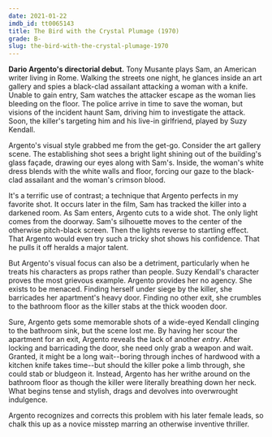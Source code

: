 ```yaml
---
date: 2021-01-22
imdb_id: tt0065143
title: The Bird with the Crystal Plumage (1970)
grade: B-
slug: the-bird-with-the-crystal-plumage-1970
---
```


**Dario Argento's directorial debut.** Tony Musante plays Sam, an American writer living in Rome. Walking the streets one night, he glances inside an art gallery and spies a black-clad assailant attacking a woman with a knife. Unable to gain entry, Sam watches the attacker escape as the woman lies bleeding on the floor. The police arrive in time to save the woman, but visions of the incident haunt Sam, driving him to investigate the attack. Soon, the killer's targeting him and his live-in girlfriend, played by Suzy Kendall.

<!-- end -->

Argento's visual style grabbed me from the get-go. Consider the art gallery scene. The establishing shot sees a bright light shining out of the building's glass façade, drawing our eyes along with Sam's. Inside, the woman's white dress blends with the white walls and floor, forcing our gaze to the black-clad assailant and the woman's crimson blood.

It's a terrific use of contrast; a technique that Argento perfects in my favorite shot. It occurs later in the film, Sam has tracked the killer into a darkened room. As Sam enters, Argento cuts to a wide shot. The only light comes from the doorway. Sam's silhouette moves to the center of the otherwise pitch-black screen. Then the lights reverse to startling effect. That Argento would even try such a tricky shot shows his confidence. That he pulls it off heralds a major talent.

But Argento's visual focus can also be a detriment, particularly when he treats his characters as props rather than people. Suzy Kendall's character proves the most grievous example. Argento provides her no agency. She exists to be menaced. Finding herself under siege by the killer, she barricades her apartment's heavy door. Finding no other exit, she crumbles to the bathroom floor as the killer stabs at the thick wooden door.

Sure, Argento gets some memorable shots of a wide-eyed Kendall clinging to the bathroom sink, but the scene lost me. By having her scour the apartment for an exit, Argento reveals the lack of another _entry_. After locking and barricading the door, she need only grab a weapon and wait. Granted, it might be a long wait--boring through inches of hardwood with a kitchen knife takes time--but should the killer poke a limb through, she could stab or bludgeon it. Instead, Argento has her writhe around on the bathroom floor as though the killer were literally breathing down her neck. What begins tense and stylish, drags and devolves into overwrought indulgence.

Argento recognizes and corrects this problem with his later female leads, so chalk this up as a novice misstep marring an otherwise inventive thriller.